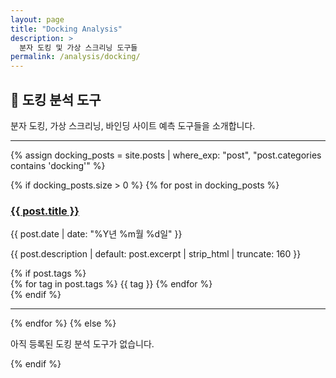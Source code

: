 ```yaml
---
layout: page
title: "Docking Analysis"
description: >
  분자 도킹 및 가상 스크리닝 도구들
permalink: /analysis/docking/
---
```


## 🎯 도킹 분석 도구

분자 도킹, 가상 스크리닝, 바인딩 사이트 예측 도구들을 소개합니다.

---

{% assign docking_posts = site.posts | where_exp: "post", "post.categories contains 'docking'" %}

{% if docking_posts.size > 0 %}
{% for post in docking_posts %}
<article class="post-card">
  <h3><a href="{{ post.url | relative_url }}">{{ post.title }}</a></h3>
  <p class="post-date">{{ post.date | date: "%Y년 %m월 %d일" }}</p>
  <p>{{ post.description | default: post.excerpt | strip_html | truncate: 160 }}</p>
  {% if post.tags %}
  <div class="tags">
    {% for tag in post.tags %}
      <span class="tag">{{ tag }}</span>
    {% endfor %}
  </div>
  {% endif %}
</article>
<hr/>
{% endfor %}
{% else %}
  <p class="message">아직 등록된 도킹 분석 도구가 없습니다.</p>
{% endif %}